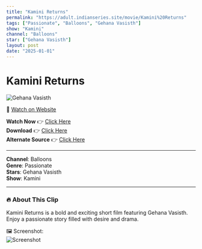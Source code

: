 ```yaml
---
title: "Kamini Returns"
permalink: "https://adult.indianseries.site/movie/Kamini%20Returns"
tags: ["Passionate", "Balloons", "Gehana Vasisth"]
show: "Kamini"
channel: "Balloons"
star: ["Gehana Vasisth"]
layout: post
date: "2025-01-01"
---
```


# Kamini Returns

![Gehana Vasisth](https://shorts.desisins.com/wp-content/uploads/2024/01/Kamini-Returns-DesiSins.com_.jpg)

🔗 [Watch on Website](https://adult.indianseries.site/movie/Kamini%20Returns)

**Watch Now** 👉 [Click Here](https://adult.indianseries.site/movie/Kamini%20Returns)  
**Download** 👉 [Click Here](https://adult.indianseries.site/movie/Kamini%20Returns)  
**Alternate Source** 👉 [Click Here](https://adult.indianseries.site/movie/Kamini%20Returns)

---

**Channel**: Balloons  
**Genre**: Passionate  
**Stars**: Gehana Vasisth  
**Show**: Kamini

---

### 🔥 About This Clip

Kamini Returns is a bold and exciting short film featuring Gehana Vasisth. Enjoy a passionate story filled with desire and drama.
 
🖼️ Screenshot:  
![Screenshot](https://shorts.desisins.com/wp-content/uploads/2024/01/Kamini-Returns-DesiSins.com_.jpg)
